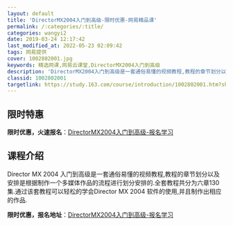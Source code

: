 ```yaml
---
layout: default
title: 'DirectorMX2004入门到高级-限时优惠-网易精品课'
permalink: /:categories/:title/
categories: wangyi2
date: 2019-03-24 12:17:42
last_modified_at: 2022-05-23 02:09:42
tags: 网易提供
cover: 1002802001.jpg
keywords: 精选网课,网易云课堂,DirectorMX2004入门到高级
description: 'DirectorMX2004入门到高级是一套通俗易懂的视频教程,教程的章节划分以及安排是根据制作一个多媒体作品的流程进行'
classid: 1002802001
targetlink: https://study.163.com/course/introduction/1002802001.htm?share=1&shareId=1025206652&utm_campaign=share&utm_medium=iphoneShare&utm_source=&utm_u=1025206652
---
```


## 限时特惠

**限时优惠，火速报名**：[DirectorMX2004入门到高级-报名学习](https://study.163.com/course/introduction/1002802001.htm?share=1&shareId=1025206652&utm_campaign=share&utm_medium=iphoneShare&utm_source=&utm_u=1025206652)

## 课程介绍

Director MX 2004 入门到高级是一套通俗易懂的视频教程,教程的章节划分以及安排是根据制作一个多媒体作品的流程进行划分安排的.全套教程共分为六章130集.通过该套教程可以轻松的学会Director MX 2004 软件的使用,并且制作出相应的作品.

**限时优惠，报名地址**：[DirectorMX2004入门到高级-报名学习](https://study.163.com/course/introduction/1002802001.htm?share=1&shareId=1025206652&utm_campaign=share&utm_medium=iphoneShare&utm_source=&utm_u=1025206652)

